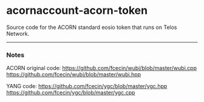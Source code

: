 # acornaccount-acorn-token
Source code for the ACORN standard eosio token that runs on Telos Network.



----------------
### Notes 

ACORN original code:
https://github.com/fcecin/wubi/blob/master/wubi.cpp
https://github.com/fcecin/wubi/blob/master/wubi.hpp

YANG code:
https://github.com/fcecin/ygc/blob/master/ygc.hpp
https://github.com/fcecin/ygc/blob/master/ygc.cpp

